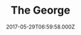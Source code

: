 ---
date: 2017-05-29T06:59:58.000Z
title: The George
latitude: 52.04353287178785
longitude: 0.9542323049855944
category: checkin
---